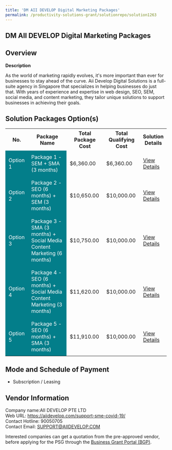 ```yaml
---
title: 'DM AII DEVELOP Digital Marketing Packages'
permalink: /productivity-solutions-grant/solutionrepo/solution1263
---
```


## DM AII DEVELOP Digital Marketing Packages

## Overview

**Description**

As the world of marketing rapidly evolves, it's more important than ever for businesses to stay ahead of the curve. Aii Develop Digital Solutions is a full-suite agency in Singapore that specializes in helping businesses do just that. With years of experience and expertise in web design, SEO, SEM, social media, and content marketing, they tailor unique solutions to support businesses in achieving their goals.

## Solution Packages Option(s)

<table>
<tr>
<th><b>No.</b></th>
<th><b>Package Name</b></th>
<th><b>Total Package Cost</b></th>
<th><b>Total Qualifying Cost</b></th>
<th><b>Solution Details</b></th>
</tr>
<tr>
<td style='padding: 10px; background-color: #037E8A; color: #FFFFFF;'>Option 1</td>
<td style='padding: 10px; background-color: #037E8A; color: #FFFFFF;'>Package 1 - SEM + SMA (3 months)</td>
<td style='padding: 10px;'>$6,360.00</td>
<td style='padding: 10px;'>$6,360.00</td>
<td style='padding: 10px;'><a href='/images/psg/AII_DEVELOP_DM_AII_DEVELOP_Desensitised_Part1.pdf' target='_blank'>View Details</a></td>
</tr>
<tr>
<td style='padding: 10px; background-color: #037E8A; color: #FFFFFF;'>Option 2</td>
<td style='padding: 10px; background-color: #037E8A; color: #FFFFFF;'>Package 2 - SEO (6 months) + SEM (3 months)</td>
<td style='padding: 10px;'>$10,650.00</td>
<td style='padding: 10px;'>$10,000.00</td>
<td style='padding: 10px;'><a href='/images/psg/AII_DEVELOP_DM_AII_DEVELOP_Desensitised_Part2.pdf' target='_blank'>View Details</a></td>
</tr>
<tr>
<td style='padding: 10px; background-color: #037E8A; color: #FFFFFF;'>Option 3</td>
<td style='padding: 10px; background-color: #037E8A; color: #FFFFFF;'>Package 3 - SMA (3 months) + Social Media Content Marketing (6 months)</td>
<td style='padding: 10px;'>$10,750.00</td>
<td style='padding: 10px;'>$10,000.00</td>
<td style='padding: 10px;'><a href='/images/psg/AII_DEVELOP_DM_AII_DEVELOP_Desensitised_Part3.pdf' target='_blank'>View Details</a></td>
</tr>
<tr>
<td style='padding: 10px; background-color: #037E8A; color: #FFFFFF;'>Option 4</td>
<td style='padding: 10px; background-color: #037E8A; color: #FFFFFF;'>Package 4 - SEO (6 months) + Social Media Content Marketing (3 months)</td>
<td style='padding: 10px;'>$11,620.00</td>
<td style='padding: 10px;'>$10,000.00</td>
<td style='padding: 10px;'><a href='/images/psg/AII_DEVELOP_DM_AII_DEVELOP_Desensitised_Part4.pdf' target='_blank'>View Details</a></td>
</tr>
<tr>
<td style='padding: 10px; background-color: #037E8A; color: #FFFFFF;'>Option 5</td>
<td style='padding: 10px; background-color: #037E8A; color: #FFFFFF;'>Package 5 - SEO (6 months) + SMA (3 months)</td>
<td style='padding: 10px;'>$11,910.00</td>
<td style='padding: 10px;'>$10,000.00</td>
<td style='padding: 10px;'><a href='/images/psg/AII_DEVELOP_DM_AII_DEVELOP_Desensitised_Part5.pdf' target='_blank'>View Details</a></td>
</tr>
</table>

## Mode and Schedule of Payment

 - Subscription / Leasing

## Vendor Information

 Company name:AII DEVELOP PTE LTD<br>Web URL: https://aiidevelop.com/support-sme-covid-19/ <br>Contact Hotline: 90050705 <br>Contact Email: SUPPORT@AIIDEVELOP.COM 

Interested companies can get a quotation from the pre-approved vendor, before applying for the PSG through the <a href='https://www.businessgrants.gov.sg/' target='_blank' rel='noopener'>Business Grant Portal (BGP)</a>.

<script src="/jquery/resize-tables.js"></script>
